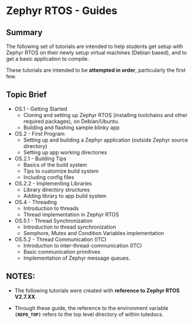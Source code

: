 # Zephyr RTOS - Guides

## Summary

The following set of tutorials are intended to help students get setup with Zephyr RTOS on their newly setup virtual machines (Debian based), and to get a basic application to compile. 

These tutorials are intended to be **attempted in order**, particularly the first few.

## Topic Brief

* OS.1 - Getting Started 
    * Cloning and setting up Zephyr RTOS (installing toolchains and other required packages), on Debian/Ubuntu.
    * Building and flashing sample blinky app
* OS.2 - First Program
    * Setting up and building a Zephyr application (outside Zephyr source directory)
    * Setting up app working directories
* OS.2.1 - Building Tips
    * Basics of the build system
    * Tips to customize build system
    * Including config files
* OS.2.2 - Implementing Libraries
    * Library directory structures
    * Adding library to app build system
* OS.4 - Threading
    * Introduction to threads
    * Thread implementation in Zephyr RTOS
* OS.5.1 - Thread Synchronization
    * Introduction to thread synchronization
    * Semphore, Mutex and Condition Variables implementation
* OS.5.2 - Thread Communication (ITC)
    * Introduction to inter-thread-communication (ITC)
    * Basic communication primitives
    * Implementation of Zephyr message queues.

## NOTES:
* The following tutorials were created with **reference to Zephyr RTOS V2.7.XX**. 

* Through these guide, the reference to the environment variable **`(REPO_TOP)`** refers to the top level directory of within tutedocs. 